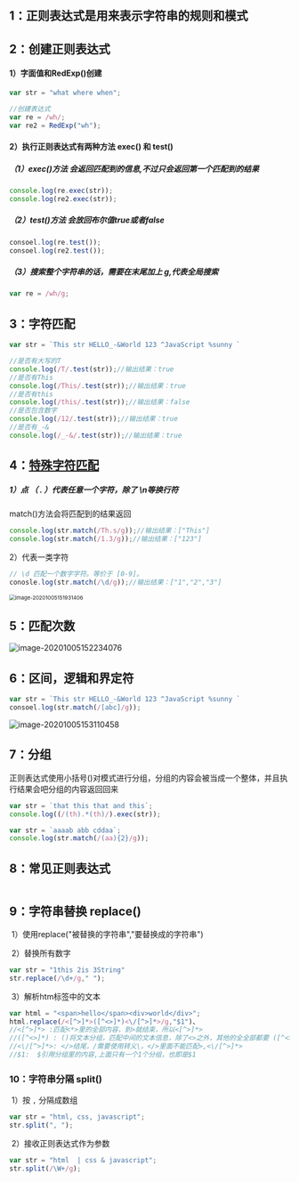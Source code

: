 ## 1：正则表达式是用来表示字符串的规则和模式

## 2：创建正则表达式

#### 1）字面值和RedExp()创建

```javascript
var str = "what where when";

//创建表达式
var re = /wh/;
var re2 = RedExp("wh");
```

#### 2）执行正则表达式有两种方法 exec() 和 test()

##### （1）exec()方法 会返回匹配到的信息,不过只会返回第一个匹配到的结果

```javascript
console.log(re.exec(str));
console.log(re2.exec(str));
```

##### （2）test()方法 会放回布尔值true或者false

```javascript
consoel.log(re.test());
consoel.log(re2.test());
```

##### （3）搜索整个字符串的话，需要在末尾加上 g,代表全局搜索

```javascript
var re = /wh/g;
```

## 3：字符匹配

```javascript
var str = `This str HELLO_-&World 123 ^JavaScript %sunny `

//是否有大写的T
console.log(/T/.test(str));//输出结果：true
//是否有This
console.log(/This/.test(str));//输出结果：true
//是否有this
console.log(/this/.test(str));//输出结果：false
//是否包含数字
console.log(/12/.test(str));//输出结果：true
//是否有_-&
console.log(/_-&/.test(str));//输出结果：true
```

## 4：[特殊字符匹配](https://www.runoob.com/regexp/regexp-metachar.html)

##### 1）点 （ . ）代表任意一个字符，除了 \n等换行符

 match()方法会将匹配到的结果返回

```javascript
console.log(str.match(/Th.s/g));//输出结果：["This"]
console.log(str.match(/1.3/g));//输出结果：["123"]
```

2）代表一类字符

```javascript
// \d 匹配一个数字字符。等价于 [0-9]。
conosle.log(str.match(/\d/g));//输出结果：["1","2","3"]
```

<img src="C:\Users\25798\AppData\Roaming\Typora\typora-user-images\image-20201005151931406.png" alt="image-20201005151931406" style="zoom: 67%;" />

## 5：匹配次数

![image-20201005152234076](C:\Users\25798\AppData\Roaming\Typora\typora-user-images\image-20201005152234076.png)

## 6：区间，逻辑和界定符

```javascript
var str = `This str HELLO_-&World 123 ^JavaScript %sunny `
consoel.log(str.match(/[abc]/g));
```

![image-20201005153110458](C:\Users\25798\AppData\Roaming\Typora\typora-user-images\image-20201005153110458.png)

## 7：分组

正则表达式使用小括号()对模式进行分组，分组的内容会被当成一个整体，并且执行结果会吧分组的内容返回回来

```javascript
var str = `that this that and this`;
console.log((/(th).*(th)/).exec(str));

var str = `aaaab abb cddaa`;
console.log(str.match(/(aa){2}/g));
```

## 8：常见正则表达式

```javascript

```

## 9：字符串替换 replace()

​	1）使用replace("被替换的字符串","要替换成的字符串")

​	2）替换所有数字

```javascript
var str = "1this 2is 3String"
str.replace(/\d+/g," ");
```

​	3）解析htm标签中的文本

```javascript
var html = "<span>hello</span><div>world</div>";
html.replace(/<[^>]*>([^<>]*)<\/[^>]*>/g,"$1")、
//<[^>]*> :匹配<*>里的全部内容，到>就结束，所以<[^>]*>
//([^<>]*) : ()将文本分组，匹配中间的文本信息，除了<>之外，其他的全全部都要 ([^<>]*)
//<\/[^>]*>: </>结尾，/需要使用转义\，</>里面不能匹配>,<\/[^>]*>
//$1:  $引用分组里的内容,上面只有一个1个分组，也即是$1
```

### 10：字符串分隔 split()

​	1）按 `,`  分隔成数组

```javascript
var str = "html, css, javascript";
str.split(", ");
```

​	2）接收正则表达式作为参数

```javascript
var str = "html  | css & javascript";
str.split(/\W+/g);
```

